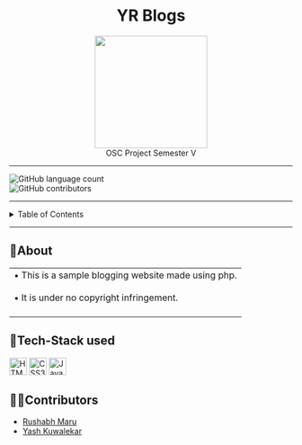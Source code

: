 

<div align="center">
  <h1>YR Blogs</h1>
  <img src="https://revenuearchitects.com/wp-content/uploads/2017/02/Blog_pic.png" height="200"><br>
  OSC Project 
  Semester V
</div>

<hr>

  ![GitHub language count](https://img.shields.io/github/languages/count/RushabhM03/YRBlogs?color=green&style=for-the-badge)
  <br>
  ![GitHub contributors](https://img.shields.io/github/contributors/RushabhM03/YRBlogs?color=green&logo=github&logoColor=red&style=for-the-badge)

<hr>

<details>
<summary>Table of Contents</summary>
  
- [About](#about)
- [Tech Stack used](#tech-stack-used)
- [Tutorial](#tutorial)
- [Contributors](#contributors)
  
</details>

<hr>

## 📝About
<table>
  <tr>
    <td>
      •	This is a sample blogging website made using php.<br><br>
      •	It is under no copyright infringement.<br><br>
    </td>
  </tr>
</table>

## 🤖Tech-Stack used
<a href="https://www.w3.org/TR/html5/" title="HTML5"><img src="https://github.com/get-icon/geticon/raw/master/icons/html-5.svg" alt="HTML5" width="31px" height="31px"></a>
<a href="https://www.w3.org/TR/CSS/" title="CSS3"><img src="https://github.com/get-icon/geticon/raw/master/icons/css-3.svg" alt="CSS3" width="31px" height="31px"></a>
<a href="https://www.php.net/" title="JavaScript"><img src="https://github.com/get-icon/geticon/raw/master/icons/php.svg" alt="JavaScript" width="31px" height="31px"></a>


## 👩‍💻Contributors
- [Rushabh Maru](https://github.com/RushabhM03)
- [Yash Kuwalekar](https://github.com/Yashh11)
 
